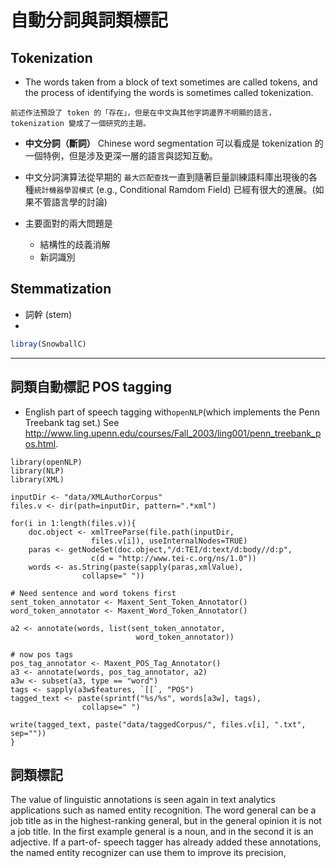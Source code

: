 # 自動分詞與詞類標記




## Tokenization

- The words taken from a block of text sometimes are called tokens, and the process of identifying the words is sometimes called tokenization.

```
前述作法預設了 token 的「存在」，但是在中文與其他字詞邊界不明顯的語言，tokenization 變成了一個研究的主題。
```
- **中文分詞（斷詞）** Chinese word segmentation 可以看成是 tokenization 的一個特例，但是涉及更深一層的語言與認知互動。

- 中文分詞演算法從早期的 `最大匹配查找`一直到隨著巨量訓練語料庫出現後的各種`統計機器學習模式` (e.g., Conditional Ramdom Field) 已經有很大的進展。(如果不管語言學的討論)

- 主要面對的兩大問題是
    - 結構性的歧義消解
    - 新詞識別 



## Stemmatization

- 詞幹 (stem)
- 

```r
libray(SnowballC)
```




---
## 詞類自動標記 POS tagging


- English part of speech tagging with`openNLP`(which implements the Penn Treebank tag set.) 
See <http://www.ling.upenn.edu/courses/Fall_2003/ling001/penn_treebank_pos.html>.



```{r}
library(openNLP)
library(NLP)
library(XML)

inputDir <- "data/XMLAuthorCorpus"
files.v <- dir(path=inputDir, pattern=".*xml")

for(i in 1:length(files.v)){
    doc.object <- xmlTreeParse(file.path(inputDir, 
                  files.v[i]), useInternalNodes=TRUE)
    paras <- getNodeSet(doc.object,"/d:TEI/d:text/d:body//d:p",
                  c(d = "http://www.tei-c.org/ns/1.0")) 
    words <- as.String(paste(sapply(paras,xmlValue),
                collapse=" ")) 
                
# Need sentence and word tokens first
sent_token_annotator <- Maxent_Sent_Token_Annotator() 
word_token_annotator <- Maxent_Word_Token_Annotator() 

a2 <- annotate(words, list(sent_token_annotator,
                            word_token_annotator))

# now pos tags
pos_tag_annotator <- Maxent_POS_Tag_Annotator()
a3 <- annotate(words, pos_tag_annotator, a2)
a3w <- subset(a3, type == "word")
tags <- sapply(a3w$features, `[[`, "POS")
tagged_text <- paste(sprintf("%s/%s", words[a3w], tags),
                collapse=" ") 

write(tagged_text, paste("data/taggedCorpus/", files.v[i], ".txt", sep=""))
}

```




## 詞類標記
The value of linguistic annotations is seen again in text analytics applications such as named entity recognition. The word general can be a job title as in the highest-ranking general, but in the general opinion it is not a job title. In the first example general is a noun, and in the second it is an adjective. If a part-of- speech tagger has already added these annotations, the named entity recognizer can use them to improve its precision, 